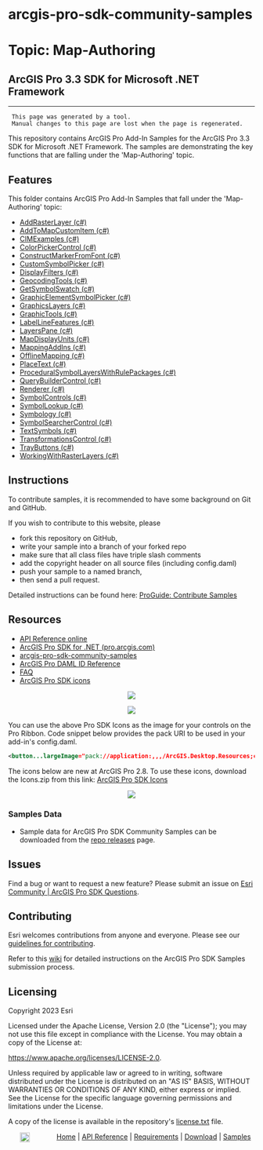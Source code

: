 # arcgis-pro-sdk-community-samples
# Topic: Map-Authoring
## ArcGIS Pro 3.3 SDK for Microsoft .NET Framework 

----------
     This page was generated by a tool.
     Manual changes to this page are lost when the page is regenerated.

This repository contains ArcGIS Pro Add-In Samples for the ArcGIS Pro 3.3 SDK for Microsoft .NET Framework.  The samples are demonstrating the key functions that are falling under the 'Map-Authoring' topic.  


## Features

This folder contains ArcGIS Pro Add-In Samples that fall under the 'Map-Authoring' topic:

* [AddRasterLayer (c#)](../../../tree/master/Map-Authoring/AddRasterLayer)  
* [AddToMapCustomItem (c#)](../../../tree/master/Map-Authoring/AddToMapCustomItem)  
* [CIMExamples (c#)](../../../tree/master/Map-Authoring/CIMExamples)  
* [ColorPickerControl (c#)](../../../tree/master/Map-Authoring/ColorPickerControl)  
* [ConstructMarkerFromFont (c#)](../../../tree/master/Map-Authoring/ConstructMarkerFromFont)  
* [CustomSymbolPicker (c#)](../../../tree/master/Map-Authoring/CustomSymbolPicker)  
* [DisplayFilters (c#)](../../../tree/master/Map-Authoring/DisplayFilters)  
* [GeocodingTools (c#)](../../../tree/master/Map-Authoring/GeocodingTools)  
* [GetSymbolSwatch (c#)](../../../tree/master/Map-Authoring/GetSymbolSwatch)  
* [GraphicElementSymbolPicker (c#)](../../../tree/master/Map-Authoring/GraphicElementSymbolPicker)  
* [GraphicsLayers (c#)](../../../tree/master/Map-Authoring/GraphicsLayers)  
* [GraphicTools (c#)](../../../tree/master/Map-Authoring/GraphicTools)  
* [LabelLineFeatures (c#)](../../../tree/master/Map-Authoring/LabelLineFeatures)  
* [LayersPane (c#)](../../../tree/master/Map-Authoring/LayersPane)  
* [MapDisplayUnits (c#)](../../../tree/master/Map-Authoring/MapDisplayUnits)  
* [MappingAddIns (c#)](../../../tree/master/Map-Authoring/MappingAddIns)  
* [OfflineMapping (c#)](../../../tree/master/Map-Authoring/OfflineMapping)  
* [PlaceText (c#)](../../../tree/master/Map-Authoring/PlaceText)  
* [ProceduralSymbolLayersWithRulePackages (c#)](../../../tree/master/Map-Authoring/ProceduralSymbolLayersWithRulePackages)  
* [QueryBuilderControl (c#)](../../../tree/master/Map-Authoring/QueryBuilderControl)  
* [Renderer (c#)](../../../tree/master/Map-Authoring/Renderer)  
* [SymbolControls (c#)](../../../tree/master/Map-Authoring/SymbolControls)  
* [SymbolLookup (c#)](../../../tree/master/Map-Authoring/SymbolLookup)  
* [Symbology (c#)](../../../tree/master/Map-Authoring/Symbology)  
* [SymbolSearcherControl (c#)](../../../tree/master/Map-Authoring/SymbolSearcherControl)  
* [TextSymbols (c#)](../../../tree/master/Map-Authoring/TextSymbols)  
* [TransformationsControl (c#)](../../../tree/master/Map-Authoring/TransformationsControl)  
* [TrayButtons (c#)](../../../tree/master/Map-Authoring/TrayButtons)  
* [WorkingWithRasterLayers (c#)](../../../tree/master/Map-Authoring/WorkingWithRasterLayers)  


## Instructions

To contribute samples, it is recommended to have some background on Git and GitHub. 

If you wish to contribute to this website, please  
* fork this repository on GitHub,  
* write your sample into a branch of your forked repo  
 * make sure that all class files have triple slash comments  
 * add the copyright header on all source files (including config.daml)  
* push your sample to a named branch, 
* then send a pull request.

Detailed instructions can be found here: [ProGuide: Contribute Samples](https://github.com/Esri/arcgis-pro-sdk-community-samples/wiki/ProGuide-Contribute-Samples)

## Resources

* [API Reference online](https://pro.arcgis.com/en/pro-app/latest/sdk/api-reference)
* <a href="https://pro.arcgis.com/en/pro-app/sdk/" target="_blank">ArcGIS Pro SDK for .NET (pro.arcgis.com)</a>
* [arcgis-pro-sdk-community-samples](https://github.com/Esri/arcgis-pro-sdk-community-samples)
* [ArcGIS Pro DAML ID Reference](https://github.com/Esri/arcgis-pro-sdk/wiki/ArcGIS-Pro-DAML-ID-Reference)
* [FAQ](https://github.com/Esri/arcgis-pro-sdk/wiki/FAQ)
* [ArcGIS Pro SDK icons](https://github.com/Esri/arcgis-pro-sdk/releases/tag/2.8.0.29751)

<p align = center><a href="https://Esri.github.io/arcgis-pro-sdk/images/Home/Image-of-icons-first.png" target="_blank">
  <img align="center" src="https://Esri.github.io/arcgis-pro-sdk/images/Home/Image-of-icons-first.png"/>
</a></p>
<p align = center><a href="https://Esri.github.io/arcgis-pro-sdk/images/Home/Image-of-icons-second.png" target="_blank">
  <img align="center" src="https://Esri.github.io/arcgis-pro-sdk/images/Home/Image-of-icons-second.png"/>
</a></p>
You can use the above Pro SDK Icons as the image for your controls on the Pro Ribbon. Code snippet below provides the pack URI to be used in your add-in's config.daml.

```xml
<button...largeImage="pack://application:,,,/ArcGIS.Desktop.Resources;component/Images/<ImageNameHere>"/>
```
The icons below are new at ArcGIS Pro 2.8. To use these icons, download the Icons.zip from this link: [ArcGIS Pro SDK Icons](https://github.com/Esri/arcgis-pro-sdk/releases/tag/2.8.0.29751)    
<p align = center><a href="https://Esri.github.io/arcgis-pro-sdk/images/Home/Image-of-icons-third.png" target="_blank">
  <img align="center" src="https://Esri.github.io/arcgis-pro-sdk/images/Home/Image-of-icons-third.png"/>
</a></p>

### Samples Data

* Sample data for ArcGIS Pro SDK Community Samples can be downloaded from the [repo releases](https://github.com/Esri/arcgis-pro-sdk-community-samples/releases) page. 

## Issues

Find a bug or want to request a new feature?  Please submit an issue on [Esri Community | ArcGIS Pro SDK Questions](https://community.esri.com/t5/arcgis-pro-sdk-questions/bd-p/arcgis-pro-sdk-questions).

## Contributing

Esri welcomes contributions from anyone and everyone. Please see our [guidelines for contributing](https://github.com/esri/contributing).

Refer to this [wiki](https://github.com/Esri/arcgis-pro-sdk-community-samples/wiki/ProGuide-Contribute-Samples) for detailed instructions on the ArcGIS Pro SDK Samples submission process.

## Licensing
Copyright 2023 Esri

Licensed under the Apache License, Version 2.0 (the "License");
you may not use this file except in compliance with the License.
You may obtain a copy of the License at:

   https://www.apache.org/licenses/LICENSE-2.0.

Unless required by applicable law or agreed to in writing, software
distributed under the License is distributed on an "AS IS" BASIS,
WITHOUT WARRANTIES OR CONDITIONS OF ANY KIND, either express or implied.
See the License for the specific language governing permissions and
limitations under the License.

A copy of the license is available in the repository's [license.txt](./License.txt) file.

&nbsp;&nbsp;&nbsp;&nbsp;&nbsp;&nbsp;<img src="https://esri.github.io/arcgis-pro-sdk/images/ArcGISPro.png"  alt="ArcGIS Pro SDK for Microsoft .NET Framework" height = "20" width = "20" align="top"  >
&nbsp;&nbsp;&nbsp;&nbsp;&nbsp;&nbsp;&nbsp;&nbsp;&nbsp;&nbsp;&nbsp;&nbsp;
[Home](https://github.com/Esri/arcgis-pro-sdk/wiki) | <a href="https://pro.arcgis.com/en/pro-app/sdk/api-reference" target="_blank">API Reference</a> | [Requirements](https://github.com/Esri/arcgis-pro-sdk/wiki#requirements) | [Download](https://github.com/Esri/arcgis-pro-sdk/wiki#installing-arcgis-pro-sdk-for-net) | <a href="https://github.com/esri/arcgis-pro-sdk-community-samples" target="_blank">Samples</a>


